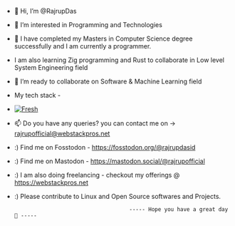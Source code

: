 - 👋 Hi, I’m @RajrupDas
- 👀 I’m interested in Programming and Technologies
- 🌱 I have completed my Masters in Computer Science degree successfully and I am currently a programmer.
- I am also learning Zig programming and Rust to collaborate in Low level System Engineering field
- 💞️ I’m ready to collaborate on Software & Machine Learning field
-   My tech stack -
-  [![Fresh](https://fresh.deno.dev/fresh-badge.svg)](https://fresh.deno.dev)
- 📫 Do you have any queries?  you can contact me on -> rajrupofficial@webstackpros.net 
- :) Find me on Fosstodon - https://fosstodon.org/@rajrupdasid
- :) Find me on Mastodon - https://mastodon.social/@rajrupofficial
- :)  I am also doing freelancing - checkout my offerings @ https://webstackpros.net
- :) Please contribute to Linux and Open Source softwares and Projects.
  
                                             
                                          ----- Hope you have a great day 💞️ -----

<!---
RajrupDasid/RajrupDasid is a ✨ special ✨ repository because its `README.md` (this file) appears on your GitHub profile.
You can click the Preview link to take a look at your changes.
--->
